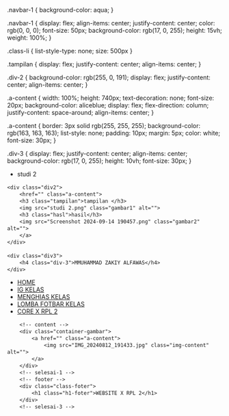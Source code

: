 .navbar-1 {
    background-color: aqua;
}

.navbar-1 {
    display: flex;
    align-items: center;
    justify-content: center;
    color: rgb(0, 0, 0);
    font-size: 50px;
    background-color: rgb(17, 0, 255);
    height: 15vh;
    weight: 100%;
}

.class-li {
    list-style-type: none;
    size: 500px
}

.tampilan {
    display: flex;
    justify-content: center;
    align-items: center;
}

.div-2 {
    background-color: rgb(255, 0, 191);
    display: flex;
    justify-content: center;
    align-items: center;
}

.a-content {
    width: 100%;
    height: 740px;
    text-decoration: none;
    font-size: 20px;
    background-color: aliceblue;
    display: flex;
    flex-direction: column;
    justify-content: space-around;
    align-items: center;
}

.a-content {
    border: 3px solid rgb(255, 255, 255);
    background-color: rgb(163, 163, 163);
    list-style: none;
    padding: 10px;
    margin: 5px;
    color: white;
    font-size: 30px;
}

.div-3 {
    display: flex;
    justify-content: center;
    align-items: center;
    background-color: rgb(17, 0, 255);
    height: 10vh;
    font-size: 30px;
}
<!DOCTYPE html>
<html lang="en">
<head>
    <meta charset="UTF-8">
    <meta name="viewport" content="width=device-width, initial-scale=1.0">
    <link rel="stylesheet" href="studi1.css">
    <title>STUDI 2</title>
</head>
<body>
    <div class="navbar-1">
        <ul class="class-ul">
            <li class="class-li">
                studi 2
            </li>
        </ul>
    </div>

    <div class="div2">
        <href="" class="a-content">
        <h3 class="tampilan">tampilan </h3>
        <img src="studi 2.png" class="gambar1" alt="">
        <h3 class="hasl">hasil</h3>
        <img src="Screenshot 2024-09-14 190457.png" class="gambar2" alt="">
        </a>
    </div>

    <div class="div3">
        <h4 class="div-3">MMUHAMMAD ZAKIY ALFAWAS</h4>
    </div>
</body>
</html>
<!DOCTYPE html>
<html lang="en">

<head>
    <meta charset="UTF-8">
    <meta name="viewport" content="width=device-width, initial-scale=1.0">
    <link rel="stylesheet" href="pusing-1.css">
    <title>WEBSITE X RPL 2</title>
    <link rel="shortcut icon" href="Screenshot (3).ico" type="image/x-icon">
</head>

<body>
    <class="container">
        <!-- navigasi -->
        <div class="container-navbar">
            <ul class="class-ul">
                <li class="class-li">
                    <a href="pusing.html" class="a-navbar">HOME</a>
                </li>
                <li class="class-li">
                    <a href="p1.html" class="a-navbar">IG KELAS</a>
                </li>
                <li class="class-li">
                    <a href="p2.html" class="a-navbar">MENGHIAS KELAS</a>
                </li>
                <li class="class-li">
                    <a href="p3.html" class="a-navbar">LOMBA FOTBAR KELAS</a>
                </li>
                <li class="class-li">
                    <a href="p4.html" class="a-navbar">CORE X RPL 2</a>
                </li>
            </ul>
        </div>
        <!-- selesai -->

        <!-- content -->
        <div class="container-gambar">
            <a href="" class="a-content">
                <img src="IMG_20240812_191433.jpg" class="img-content" alt="">
            </a>
        </div>
        <!-- selesai-1 -->
        <!-- footer -->
        <div class="class-foter">
            <h1 class="h1-foter">WEBSITE X RPL 2</h1>
        </div>
        <!-- selesai-3 -->
</body>

</html>
